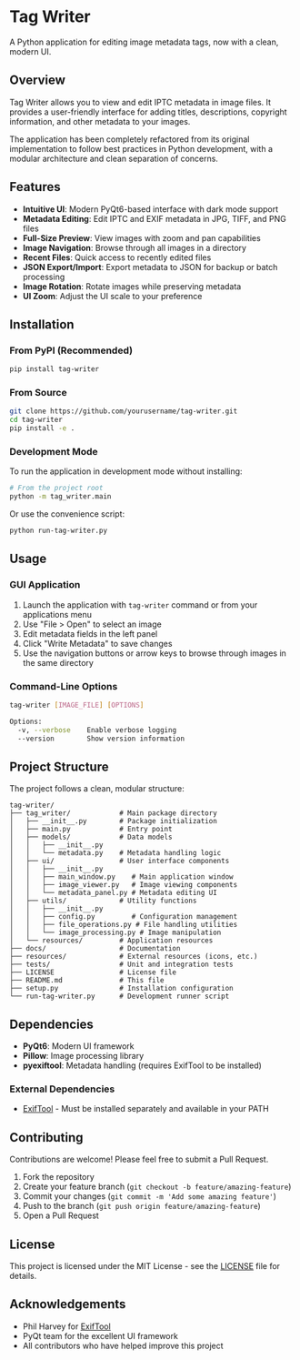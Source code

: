 # Tag Writer

A Python application for editing image metadata tags, now with a clean, modern UI.

## Overview

Tag Writer allows you to view and edit IPTC metadata in image files. It provides a user-friendly interface for adding titles, descriptions, copyright information, and other metadata to your images.

The application has been completely refactored from its original implementation to follow best practices in Python development, with a modular architecture and clean separation of concerns.

## Features

- **Intuitive UI**: Modern PyQt6-based interface with dark mode support
- **Metadata Editing**: Edit IPTC and EXIF metadata in JPG, TIFF, and PNG files
- **Full-Size Preview**: View images with zoom and pan capabilities
- **Image Navigation**: Browse through all images in a directory
- **Recent Files**: Quick access to recently edited files
- **JSON Export/Import**: Export metadata to JSON for backup or batch processing
- **Image Rotation**: Rotate images while preserving metadata
- **UI Zoom**: Adjust the UI scale to your preference

## Installation

### From PyPI (Recommended)

```bash
pip install tag-writer
```

### From Source

```bash
git clone https://github.com/yourusername/tag-writer.git
cd tag-writer
pip install -e .
```

### Development Mode

To run the application in development mode without installing:

```bash
# From the project root
python -m tag_writer.main
```

Or use the convenience script:

```bash
python run-tag-writer.py
```

## Usage

### GUI Application

1. Launch the application with `tag-writer` command or from your applications menu
2. Use "File > Open" to select an image
3. Edit metadata fields in the left panel
4. Click "Write Metadata" to save changes
5. Use the navigation buttons or arrow keys to browse through images in the same directory

### Command-Line Options

```bash
tag-writer [IMAGE_FILE] [OPTIONS]

Options:
  -v, --verbose    Enable verbose logging
  --version        Show version information
```

## Project Structure

The project follows a clean, modular structure:

```
tag-writer/
├── tag_writer/            # Main package directory
│   ├── __init__.py        # Package initialization
│   ├── main.py            # Entry point
│   ├── models/            # Data models
│   │   ├── __init__.py
│   │   └── metadata.py    # Metadata handling logic
│   ├── ui/                # User interface components
│   │   ├── __init__.py
│   │   ├── main_window.py    # Main application window
│   │   ├── image_viewer.py   # Image viewing components
│   │   └── metadata_panel.py # Metadata editing UI
│   ├── utils/             # Utility functions
│   │   ├── __init__.py
│   │   ├── config.py         # Configuration management
│   │   ├── file_operations.py # File handling utilities
│   │   └── image_processing.py # Image manipulation
│   └── resources/         # Application resources
├── docs/                  # Documentation
├── resources/             # External resources (icons, etc.)
├── tests/                 # Unit and integration tests
├── LICENSE                # License file
├── README.md              # This file
├── setup.py               # Installation configuration
└── run-tag-writer.py      # Development runner script
```

## Dependencies

- **PyQt6**: Modern UI framework
- **Pillow**: Image processing library
- **pyexiftool**: Metadata handling (requires ExifTool to be installed)

### External Dependencies

- [ExifTool](https://exiftool.org/) - Must be installed separately and available in your PATH

## Contributing

Contributions are welcome! Please feel free to submit a Pull Request.

1. Fork the repository
2. Create your feature branch (`git checkout -b feature/amazing-feature`)
3. Commit your changes (`git commit -m 'Add some amazing feature'`)
4. Push to the branch (`git push origin feature/amazing-feature`)
5. Open a Pull Request

## License

This project is licensed under the MIT License - see the [LICENSE](LICENSE) file for details.

## Acknowledgements

- Phil Harvey for [ExifTool](https://exiftool.org/)
- PyQt team for the excellent UI framework
- All contributors who have helped improve this project

